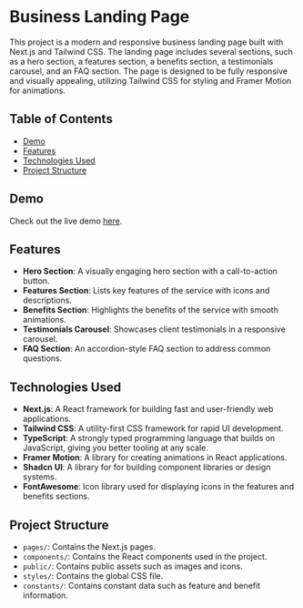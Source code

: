 # Business Landing Page

This project is a modern and responsive business landing page built with Next.js and Tailwind CSS. The landing page includes several sections, such as a hero section, a features section, a benefits section, a testimonials carousel, and an FAQ section. The page is designed to be fully responsive and visually appealing, utilizing Tailwind CSS for styling and Framer Motion for animations.

## Table of Contents

- [Demo](#demo)
- [Features](#features)
- [Technologies Used](#technologies-used)
- [Project Structure](#project-structure)


## Demo

Check out the live demo [here](https://juray-business-landing-page.vercel.app/).

## Features

- **Hero Section**: A visually engaging hero section with a call-to-action button.
- **Features Section**: Lists key features of the service with icons and descriptions.
- **Benefits Section**: Highlights the benefits of the service with smooth animations.
- **Testimonials Carousel**: Showcases client testimonials in a responsive carousel.
- **FAQ Section**: An accordion-style FAQ section to address common questions.

## Technologies Used

- **Next.js**: A React framework for building fast and user-friendly web applications.
- **Tailwind CSS**: A utility-first CSS framework for rapid UI development.
- **TypeScript**: A strongly typed programming language that builds on JavaScript, giving you better tooling at any scale.
- **Framer Motion**: A library for creating animations in React applications.
- **Shadcn UI**: A library for for building component libraries or design systems.
- **FontAwesome**: Icon library used for displaying icons in the features and benefits sections.

## Project Structure

- `pages/`: Contains the Next.js pages.
- `components/`: Contains the React components used in the project.
- `public/`: Contains public assets such as images and icons.
- `styles/`: Contains the global CSS file.
- `constants/`: Contains constant data such as feature and benefit information.


